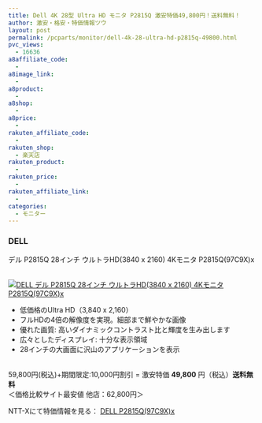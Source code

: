 ```yaml
---
title: Dell 4K 28型 Ultra HD モニタ P2815Q 激安特価49,800円！送料無料！
author: 激安・格安・特価情報ツウ
layout: post
permalink: /pcparts/monitor/dell-4k-28-ultra-hd-p2815q-49800.html
pvc_views:
  - 16636
a8affiliate_code:
  - 
a8image_link:
  - 
a8product:
  - 
a8shop:
  - 
a8price:
  - 
rakuten_affiliate_code:
  - 
rakuten_shop:
  - 楽天店
rakuten_product:
  - 
rakuten_price:
  - 
rakuten_affiliate_link:
  - 
categories:
  - モニター
---
```

### DELL  
デル P2815Q 28インチ ウルトラHD(3840 x 2160) 4Kモニタ P2815Q(97C9X)x

<div class="img-bg2 img_L">
  <a href="http://px.a8.net/svt/ejp?a8mat=ZYP6S+8IMA3E+S1Q+BWGDT&#038;a8ejpredirect=http://nttxstore.jp/_II_DE14655689" target="_blank"><br /> <img border="0" alt="DELL デル P2815Q 28インチ ウルトラHD(3840 x 2160) 4Kモニタ P2815Q(97C9X)x" src="http://i0.wp.com/image.nttxstore.jp/l2_images/D/DE/DE14655689.jpg?w=120" data-recalc-dims="1" /></a>
</div>

<!--more-->

  * 低価格のUltra HD（3,840 x 2,160）
  * フルHDの4倍の解像度を実現。細部まで鮮やかな画像
  * 優れた画質: 高いダイナミックコントラスト比と輝度を生み出します
  * 広々としたディスプレイ: 十分な表示領域
  * 28インチの大画面に沢山のアプリケーションを表示

<br clear="all" />59,800円(税込)+期間限定:10,000円割引 = 激安特価 <span class="tokka-price"><strong>49,800</strong></span> 円（税込）**送料無料**  
＜価格比較サイト最安値 他店：62,800円＞  
  
NTT-Xにて特価情報を見る： <span class="fs150p"><a href="http://px.a8.net/svt/ejp?a8mat=ZYP6S+8IMA3E+S1Q+BWGDT&#038;a8ejpredirect=http://nttxstore.jp/_II_DE14655689" target="_blank">DELL P2815Q(97C9X)x</a></span>